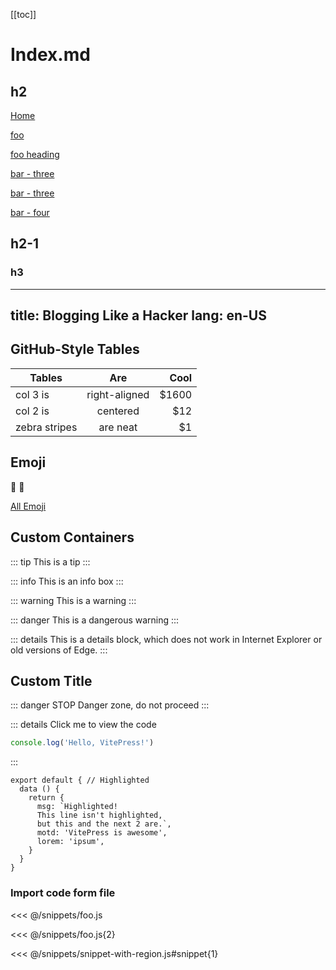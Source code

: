 [[toc]]
# Index.md

## h2

[Home](/) <!-- sends the user to the root index.md -->

[foo](/foo/) <!-- sends the user to index.html of directory foo -->

[foo heading](./#heading) <!-- anchors user to a heading in the foo index file -->

[bar - three](./bar/three) <!-- you can omit extention -->

[bar - three](./bar/three.md) <!-- you can append .md -->

[bar - four](./bar/four.html) <!-- or you can append .html -->

## h2-1

### h3
---
title: Blogging Like a Hacker
lang: en-US
---

## GitHub-Style Tables

| Tables        | Are           | Cool  |
| ------------- |:-------------:| -----:|
| col 3 is      | right-aligned | $1600 |
| col 2 is      | centered      |   $12 |
| zebra stripes | are neat      |    $1 |


## Emoji

:tada: :100:

[All Emoji](https://github.com/markdown-it/markdown-it-emoji/blob/master/lib/data/full.json)

## Custom Containers

::: tip
This is a tip
:::

::: info
This is an info box
:::

::: warning
This is a warning
:::

::: danger
This is a dangerous warning
:::

::: details
This is a details block, which does not work in Internet Explorer or old versions of Edge.
:::

## Custom Title

::: danger STOP
Danger zone, do not proceed
:::

::: details Click me to view the code

```js
console.log('Hello, VitePress!')
```

:::

```js{1,4,6-7}
export default { // Highlighted
  data () {
    return {
      msg: `Highlighted!
      This line isn't highlighted,
      but this and the next 2 are.`,
      motd: 'VitePress is awesome',
      lorem: 'ipsum',
    }
  }
}
```

### Import code form file

<<< @/snippets/foo.js

<<< @/snippets/foo.js{2}

<<< @/snippets/snippet-with-region.js#snippet{1}